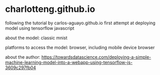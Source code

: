 # charlotteng.github.io

following the tutorial by carlos-aguayo.github.io
first attempt at deploying model using tensorflow javascript

about the model: classic mnist

platforms to access the model: browser, including mobile device browser

about the author: https://towardsdatascience.com/deploying-a-simple-machine-learning-model-into-a-webapp-using-tensorflow-js-3609c297fb04
